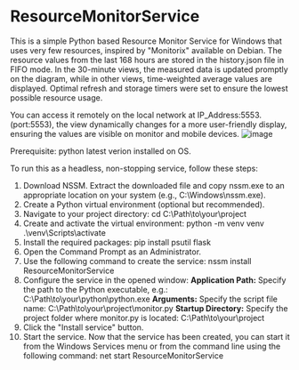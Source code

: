 # ResourceMonitorService
This is a simple Python based Resource Monitor Service for Windows that uses very few resources, inspired by "Monitorix" available on Debian.
The resource values from the last 168 hours are stored in the history.json file in FIFO mode. 
In the 30-minute views, the measured data is updated promptly on the diagram, while in other views, time-weighted average values are displayed.
Optimal refresh and storage timers were set to ensure the lowest possible resource usage.

You can access it remotely on the local network at IP_Address:5553. (port:5553), the view dynamically changes for a more user-friendly display, ensuring the values are visible on monitor and mobile devices.
![image](https://github.com/user-attachments/assets/29a753bc-4067-47f7-902d-aaa7e43b1cc6)

Prerequisite: python latest verion installed on OS.

To run this as a headless, non-stopping service, follow these steps:
1. Download NSSM. Extract the downloaded file and copy nssm.exe to an appropriate location on your system (e.g., C:\Windows\nssm.exe).
2. Create a Python virtual environment (optional but recommended).
3. Navigate to your project directory: cd C:\Path\to\your\project
4. Create and activate the virtual environment:
   python -m venv venv
   .\venv\Scripts\activate
5. Install the required packages: pip install psutil flask
6. Open the Command Prompt as an Administrator.
7. Use the following command to create the service: nssm install ResourceMonitorService
8. Configure the service in the opened window:
   **Application Path:** Specify the path to the Python executable, e.g.: C:\Path\to\your\python\python.exe
   **Arguments:** Specify the script file name: C:\Path\to\your\project\monitor.py
   **Startup Directory:** Specify the project folder where monitor.py is located: C:\Path\to\your\project
10. Click the "Install service" button.
11. Start the service. Now that the service has been created, you can start it from the Windows Services menu or from the command line using the following command: net start ResourceMonitorService

